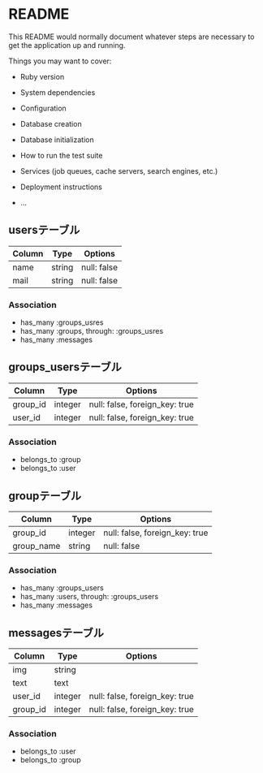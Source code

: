 # README

This README would normally document whatever steps are necessary to get the
application up and running.

Things you may want to cover:

* Ruby version

* System dependencies

* Configuration

* Database creation

* Database initialization

* How to run the test suite

* Services (job queues, cache servers, search engines, etc.)

* Deployment instructions

* ...

## usersテーブル
|Column|Type|Options|
|------|----|-------|
|name|string|null: false|
|mail|string|null: false|
### Association
- has_many :groups_usres
- has_many :groups,  through:  :groups_usres
- has_many :messages



## groups_usersテーブル

|Column|Type|Options|
|------|----|-------|
|group_id|integer|null: false, foreign_key: true|
|user_id|integer|null: false, foreign_key: true|

### Association
- belongs_to :group
- belongs_to :user


## groupテーブル
|Column|Type|Options|
|------|----|-------|
|group_id|integer|null: false, foreign_key: true|
|group_name|string|null: false|
### Association
- has_many :groups_users
- has_many :users,  through:  :groups_users
- has_many :messages


## messagesテーブル
|Column|Type|Options|
|------|----|-------|
|img|string||
|text|text||
|user_id|integer|null: false, foreign_key: true|
|group_id|integer|null: false, foreign_key: true|
### Association
- belongs_to :user
- belongs_to :group


